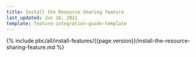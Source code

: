 ```yaml
---
title: Install the Resource Sharing feature
last_updated: Jun 16, 2021
template: feature-integration-guide-template
---
```


{% include pbc/all/install-features/{{page.version}}/install-the-resource-sharing-feature.md %} <!-- To edit, see /_includes/pbc/all/install-features/202204.0/install-the-resource-sharing-feature.md -->
